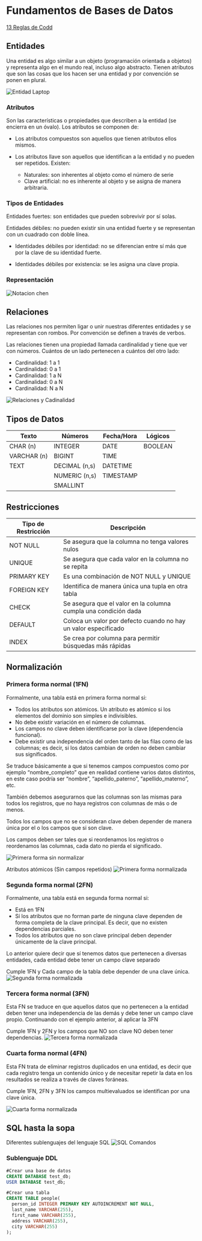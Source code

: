 # Fundamentos de Bases de Datos

[13 Reglas de Codd](./Reglas_Codd.md)

## Entidades

Una entidad es algo similar a un objeto (programación orientada a objetos) y representa algo en el mundo real, incluso algo abstracto. Tienen atributos que son las cosas que los hacen ser una entidad y por convención se ponen en plural.

![Entidad Laptop](./Pictures/Entidades_Laptop.png)

### Atributos

Son las características o propiedades que describen a la entidad (se encierra en un óvalo). Los atributos se componen de:

- Los atributos compuestos son aquellos que tienen atributos ellos mismos.

- Los atributos llave son aquellos que identifican a la entidad y no pueden ser repetidos. Existen:

  - Naturales: son inherentes al objeto como el número de serie
  - Clave artificial: no es inherente al objeto y se asigna de manera arbitraria.

### Tipos de Entidades

Entidades fuertes: son entidades que pueden sobrevivir por sí solas.

Entidades débiles: no pueden existir sin una entidad fuerte y se representan con un cuadrado con doble línea.

- Identidades débiles por identidad: no se diferencian entre sí más que por la clave de su identidad fuerte.

- Identidades débiles por existencia: se les asigna una clave propia.

### Representación

![Notacion chen](./Pictures/Notacion_Chen.png)

## Relaciones

Las relaciones nos permiten ligar o unir nuestras diferentes entidades y se representan con rombos. Por convención se definen a través de verbos.

Las relaciones tienen una propiedad llamada cardinalidad y tiene que ver con números. Cuántos de un lado pertenecen a cuántos del otro lado:

- Cardinalidad: 1 a 1
- Cardinalidad: 0 a 1
- Cardinalidad: 1 a N
- Cardinalidad: 0 a N
- Cardinalidad: N a N

![Relaciones y Cadinalidad](./Pictures/Relaciones.png)

## Tipos de Datos

|Texto  | Números | Fecha/Hora|Lógicos|
|-------|---------|-----------|----|
|CHAR (n)| INTEGER  |DATE| BOOLEAN|
|VARCHAR (n)| BIGINT | TIME||
|TEXT| DECIMAL (n,s)| DATETIME||
||NUMERIC (n,s)| TIMESTAMP||
||SMALLINT|||

## Restricciones

|Tipo de Restricción | Descripción |
|----|----------|
|NOT NULL| Se asegura que la columna no tenga valores nulos|
|UNIQUE| Se asegura que cada valor en la columna no se repita|
|PRIMARY KEY| Es una combinación de NOT NULL y UNIQUE|
|FOREIGN KEY| Identifica de manera única una tupla en otra tabla|
|CHECK| Se asegura que el valor en la columna cumpla una condición dada|
|DEFAULT| Coloca un valor por defecto cuando no hay un valor especificado|
|INDEX| Se crea por columna para permitir búsquedas más rápidas|

## Normalización

### Primera forma normal (1FN)

Formalmente, una tabla está en primera forma normal si:

- Todos los atributos son atómicos. Un atributo es atómico si los elementos del dominio son simples e indivisibles.
- No debe existir variación en el número de columnas.
- Los campos no clave deben identificarse por la clave (dependencia funcional).
- Debe existir una independencia del orden tanto de las filas como de las columnas; es decir, si los datos cambian de orden no deben cambiar sus significados.

Se traduce básicamente a que si tenemos campos compuestos como por ejemplo “nombre_completo” que en realidad contiene varios datos distintos, en este caso podría ser “nombre”, “apellido_paterno”, “apellido_materno”, etc.

También debemos asegurarnos que las columnas son las mismas para todos los registros, que no haya registros con columnas de más o de menos.

Todos los campos que no se consideran clave deben depender de manera única por el o los campos que si son clave.

Los campos deben ser tales que si reordenamos los registros o reordenamos las columnas, cada dato no pierda el significado.

![Primera forma sin normalizar](./Pictures/1NL_Sin.png)

Atributos atómicos (Sin campos repetidos)
![Primera forma normalizada](./Pictures/1NL_Normalizado.png)

### Segunda forma normal (2FN)

Formalmente, una tabla está en segunda forma normal si:

- Está en 1FN
- Sí los atributos que no forman parte de ninguna clave dependen de forma completa de la clave principal. Es decir, que no existen dependencias parciales.
- Todos los atributos que no son clave principal deben depender únicamente de la clave principal.

Lo anterior quiere decir que sí tenemos datos que pertenecen a diversas entidades, cada entidad debe tener un campo clave separado

Cumple 1FN y Cada campo de la tabla debe depender de una clave única.
![Segunda forma normalizada](./Pictures/2NL_Normalizado.png)

### Tercera forma normal (3FN)

Esta FN se traduce en que aquellos datos que no pertenecen a la entidad deben tener una independencia de las demás y debe tener un campo clave propio. Continuando con el ejemplo anterior, al aplicar la 3FN

Cumple 1FN y 2FN y los campos que NO son clave NO deben tener dependencias.
![Tercera forma normalizada](./Pictures/3NL_Normalizado.png)

### Cuarta forma normal (4FN)

Esta FN trata de eliminar registros duplicados en una entidad, es decir que cada registro tenga un contenido único y de necesitar repetir la data en los resultados se realiza a través de claves foráneas.

Cumple 1FN, 2FN y 3FN los campos multievaluados se identifican por una clave única.

![Cuarta forma normalizada](./Pictures/4NL_Normalizado.png)

## SQL hasta la sopa

Diferentes sublenguajes del lenguaje SQL
![SQL Comandos](./Pictures/SQL_Comandos.png)

### Sublenguaje DDL

``` SQL
#Crear una base de datos
CREATE DATABASE test_db;
USER DATABASE test_db;

#Crear una tabla
CREATE TABLE people(
  person_id INTEGER PRIMARY KEY AUTOINCREMENT NOT NULL,
  last_name VARCHAR(255),
  first_name VARCHAR(255),
  address VARCHAR(255),
  city VARCHAR(255)
);
```
